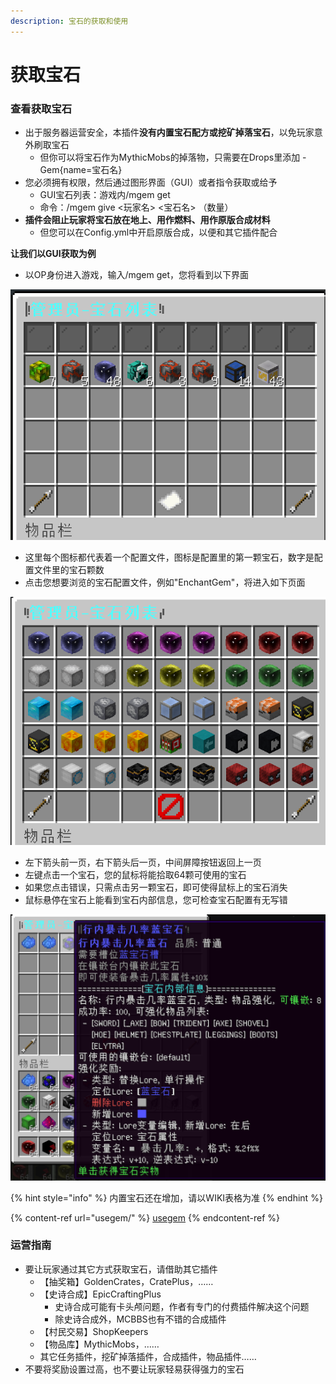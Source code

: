 ```yaml
---
description: 宝石的获取和使用
---
```


# 获取宝石

### 查看获取宝石

* 出于服务器运营安全，本插件**没有内置宝石配方或挖矿掉落宝石**，以免玩家意外刷取宝石
  * 但你可以将宝石作为MythicMobs的掉落物，只需要在Drops里添加 - Gem{name=宝石名}
* 您必须拥有权限，然后通过图形界面（GUI）或者指令获取或给予
  * GUI宝石列表：游戏内/mgem get
  * 命令：/mgem give <玩家名> <宝石名> （数量）
* **插件会阻止玩家将宝石放在地上、用作燃料、用作原版合成材料**
  * 但您可以在Config.yml中开启原版合成，以便和其它插件配合

**让我们以GUI获取为例**

* 以OP身份进入游戏，输入/mgem get，您将看到以下界面

![](<../.gitbook/assets/image (3).png>)

* 这里每个图标都代表着一个配置文件，图标是配置里的第一颗宝石，数字是配置文件里的宝石颗数
* 点击您想要浏览的宝石配置文件，例如"EnchantGem"，将进入如下页面

![](<../.gitbook/assets/image (4).png>)

* 左下箭头前一页，右下箭头后一页，中间屏障按钮返回上一页
* 左键点击一个宝石，您的鼠标将能拾取64颗可使用的宝石
* 如果您点击错误，只需点击另一颗宝石，即可使得鼠标上的宝石消失
* 鼠标悬停在宝石上能看到宝石内部信息，您可检查宝石配置有无写错

![](<../.gitbook/assets/image (9).png>)

{% hint style="info" %}
内置宝石还在增加，请以WIKI表格为准
{% endhint %}

{% content-ref url="usegem/" %}
[usegem](usegem/)
{% endcontent-ref %}

### 运营指南

* 要让玩家通过其它方式获取宝石，请借助其它插件
  * 【抽奖箱】GoldenCrates，CratePlus，……
  * 【史诗合成】EpicCraftingPlus
    * 史诗合成可能有卡头颅问题，作者有专门的付费插件解决这个问题
    * 除史诗合成外，MCBBS也有不错的合成插件
  * 【村民交易】ShopKeepers
  * 【物品库】MythicMobs，……
  * 其它任务插件，挖矿掉落插件，合成插件，物品插件……
* 不要将奖励设置过高，也不要让玩家轻易获得强力的宝石

